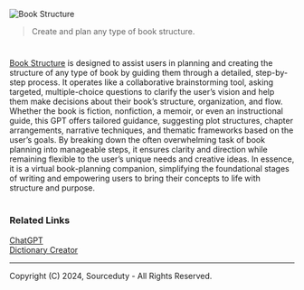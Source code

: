 ![Book Structure](https://github.com/user-attachments/assets/2b34de48-204c-4b31-a2b8-4057eb10ed22)

> Create and plan any type of book structure.
#

[Book Structure](https://chatgpt.com/g/g-yNWlLa7n0-book-structure) is designed to assist users in planning and creating the structure of any type of book by guiding them through a detailed, step-by-step process. It operates like a collaborative brainstorming tool, asking targeted, multiple-choice questions to clarify the user’s vision and help them make decisions about their book’s structure, organization, and flow. Whether the book is fiction, nonfiction, a memoir, or even an instructional guide, this GPT offers tailored guidance, suggesting plot structures, chapter arrangements, narrative techniques, and thematic frameworks based on the user’s goals. By breaking down the often overwhelming task of book planning into manageable steps, it ensures clarity and direction while remaining flexible to the user’s unique needs and creative ideas. In essence, it is a virtual book-planning companion, simplifying the foundational stages of writing and empowering users to bring their concepts to life with structure and purpose.

#
### Related Links

[ChatGPT](https://github.com/sourceduty/ChatGPT)
<br>
[Dictionary Creator](https://github.com/sourceduty/Dictionary_Creator)

***
Copyright (C) 2024, Sourceduty - All Rights Reserved.
